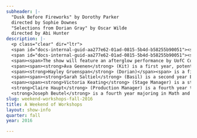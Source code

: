 ```yaml
---
subheader: |-
  "Dusk Before Fireworks" by Dorothy Parker
  directed by Sophie Downes
  "Selections from Dorian Gray" by Oscar Wilde
  directed by Abi Hunter
description: |-
  <p class="clear" dir="ltr">
  <span id="docs-internal-guid-aa277e62-01ad-0815-5b4d-b58255b90051"><span>UT/TAPS presents A Weekend of Workshops</span></span></p><p class="clear" dir="ltr">
  <span id="docs-internal-guid-aa277e62-01ad-0815-5b4d-b58255b90051"><span>Weekend of Workshops offers a stage to directors, devisers and performers to exercise and explore their craft. This fall, directors probe into adaptations of well-known works to explore their voice in storytelling. The evening will feature Sophie Downes’ adaptation of “Dusk Before Fireworks” by Dorothy Parker and Abigail Hunter's “Selections from Dorian Gray” by Oscar Wilde.  A Weekend of Workshops commits each and every inhabitant of this intimate space to the expansion of the limits of their artistry.</span></span></p> <p class="clear" dir="ltr">
  <span><span>The show will feature an afterglow performance by UofC Commedia! </span></span></p><p class="clear" dir="ltr">
  <span><span><strong>Ava Geenen</strong> (Kit) is a first year, potentially majoring in Neuroscience. This is her first UT show, but she has previously acted in <em>Theater [24]</em>.</span></span></p><p><span><span><strong>David Lorell</strong> (Hobie) is a first-year from Los Angeles, CA with an interest in Artificial Intelligence research who found himself in front of an audience for the first time in a middle school rendition of<em> Guys and Dolls</em>. Past credits include: <em>Pride and Prejudice</em> (Mr. Darcy), <em>Twelfth Night </em>(Duke Orsino), <em>The 39 Steps</em> (Richard Hannay), and <em>Biloxi Blues</em> (Sgt. Toomey), among other short pieces. After high school he joined The Road theater company, and played roles in various productions and readings across Los Angeles. Now at university, he aims to act within campus - in UT, etc. - or without, in the city of Chicago.</span></span></p><p><strong>Sophie Downes</strong> (Director) is a fourth-year majoring in English with a linguistics minor. She has worked on numerous UT shows over the past three years as a production manager, assistant production manager, assistant sound designer, and sound board operator. This is her first foray into directing.</p><p><strong>Ellen Wiese</strong> (Stage Manager) <span>is a fourth-year BA/MAPH student majoring in English and Creative Writing. Past credits include <em>West Side Story</em> (Floor Manager), <em>Ex Libris</em> (Stage Manager), <em>By the Bog of Cats</em> (ASM) and <em>Miss Julie </em>(ASM).</span></p><p class="clear">
  <span><strong>Hayley Gruenspan</strong> (Dorian)</span><span> is a first-year who is potentially majoring in creative writing while also exploring science and psychology. She is involved in Maroon TV, and hopes to be involved with many more UT productions in the future.</span></p> <p class="clear">
  <span><span><strong>Sarah Saltiel</strong> (Basil) is a second year English and Visual Arts major. She has been involved with UT, CES, and Ballroom Dance. She had been in <em>Woman on Trial</em> (Antigone), <em>Chronicles</em>, and <em>Ex Libris</em> (Beck) and will appear in <em>Knight of the Burning Pestle</em> (Venturewell) later this quarter.</span></span></p><p><strong>Maria de Lourdes Zurita</strong> (Henry) is a second-year in the college, undecided in major. She will study something in the Social Sciences. This is her first UT production, though she acted some through middle and high school. She has been involved in Doc Films as well. She hopes to continue immersing herself in the arts no matter what the future after college holds.</p><p><strong>Abi Hunter</strong> (Director) is a second year in the College. She has performed and designed for UT and CES. Past credits include <em>Medea</em> (Chorus),<em> The Bacchae</em> (Agave), <em>The Bald Soprano</em> (Mary), and <em>By The Bog of Cats</em> (Assistant Scenic Designer). </p><p class="clear">
  <span><span><strong>Victoria Keating</strong> (Stage Manager) is a student in the College.</span></span></p><p class="clear">
  <strong>Claire Haupt</strong> (Production Manager) is a fourth year theatre and performance studies major with a focus in production management. Selected University production management credits include: <em>Cabaret</em>, <em>Urinetown</em>, and <em>Belleville</em>. Claire has interned with Salonathon, Steppenwolf, and Chicago Shakespeare Theatre and most recently made her professional debut production managing <em>Byhalia, Mississippi</em> with Definition &amp; The New Colony at the Steppenwolf 1700 Theatre. She would like to thank her family for their never ending love and support.</p><p><strong>Molly Becker</strong> (Associate Production Manager) is a fourth year Interdisciplinary Studies in the Humanities major. Past credits include Weekends of Workshops in Fall 2015 and Winter 2016 (Production Manager), Closer (APM), <em>The Effect of Gamma Rays on Man-in-the-Moon Marigolds</em> (APM) and <em>Cabaret</em> (APM).</p><p><strong>Coriander Mayer </strong>(Lighting Designer) is a third year student majoring in TAPS and English. Most recently with UT, she designed lights for <em>By the Bog of Cats</em> and <em>The Monkey King</em> and associate designed the Dean’s Men production of <em>Romeo and Juliet</em>. Professional design credits include work with Adventure Stage Chicago (<em>Unspoken, On Air</em>), Eleusis Collective (<em>King Lear</em>), Bread and Roses (Logan Center O-Party), Madison Street Theater (<em>Sin</em>), and various dance groups on campus. Cori looks forward to designing lights for <em>After the Revolution</em> later this quarter.</p> <p><strong>Abby Weymouth </strong>(Asst. Lighting Designer) is a first-year in the College potentially majoring in math or chemistry. This is her first UT show.</p><p class="clear">
  <strong>Joseph Beutel</strong> is a fourth year majoring in Math and Physics. Capitano his most self aggrandizing form-- and he's acted in University Theater and Fire Escape productions!</p><p><strong>Daniel Ruttenberg</strong> is a second year planning to double major in Biology and Linguistics. It is his fourth show with Commedia. Currently, he makes puzzles for the <em>Chicago Maroon </em>and articles for the <em>Chicago Shady Dealer</em>. Keep calm and enjoy the show!</p><p><strong>Tempest Wisdom</strong> (Lelio/Little Boy/Dayman) is a third year TAPS major and has been a member of U of C Commedia's ensemble since her first year.</p><p><strong>Alicia Zhao</strong> (Zanni, Pianist) is a fourth-year majoring in Economics and minoring in Linguistics. She has been involved with UChicago Commedia since her first year and hasn't looked back since.</p><p><strong>Hannah Zinky</strong> (Pedrolino), our dear almost-mime, has appeared in numerous shows throughout the time and space, recently in at the University of Chicago he has appeared in <em>Bang in the Night</em>, <em>Freudzen</em>, and <em>Cherry Poppins</em> as well as in diverse other small productions. Hannah has participated in Le Vorris and Vox's production of <em>Winter's Thaw</em>, will be in UBallet's <em>Swan Lake</em> in Winter Quarter, and acted in CES's <em>The Bacchae</em> (Cadmus). Of course, none of this has aught to do with a Chemistry major, but we will let this go.</p><p><strong>Alex Hearn</strong> (Director) is so happy to be finally directing for Commedia! Commedia gave him his first theater role at UofC, acting as Dr. Frank-n-Furter in Commedia's <em>Sexxxtravaganza</em>. Since then, he's acted as Dotore and Pulcinella in a variety of shows, all of which were silly and improbable.</p><p><strong>Katy Surhigh</strong> (Stage Manager) is a third-year English major. Past credits include <em>Winter's Tale</em> (Assistant Stage Manager), <em>Commedia Goes to Bed</em> (Stage Manager), <em>The Seagull</em> (Assistant Stage Manager), <em>Urinetown</em> (Billy Boy Bill), and <em>Rumors</em> (Assistant Costume Designer). Katy is also a member of UT Committee and the vice president of her a cappella group, Rhythm and Jews.</p>
slug: weekend-workshops-fall-2016
title: A Weekend of Workshops
layout: show-info
quarter: fall
year: 2016

---
```

